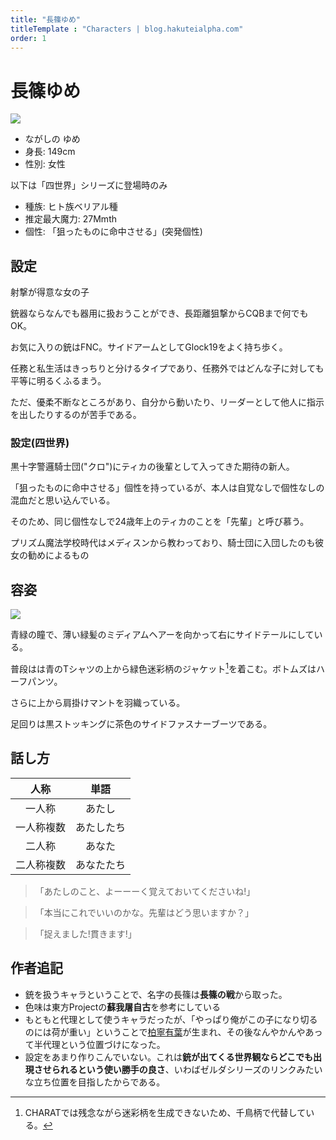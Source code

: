 ```yaml
---
title: "長篠ゆめ"
titleTemplate : "Characters | blog.hakuteialpha.com"
order: 1
---
```


# 長篠ゆめ

<div class="pt-4 flex gap-2 flex-col sm:flex-row items-start introduce">
<img src="https://dir.hakuteialpha.com/g/chara/hd/yume.png" class="rounded-md bg-white dark:bg-neutral-700 sm:max-w-64">
<div class="">

- ながしの ゆめ
- 身長: 149cm
- 性別: 女性

以下は「四世界」シリーズに登場時のみ
- 種族: ヒト族ベリアル種
- 推定最大魔力: 27Mmth
- 個性: 「狙ったものに命中させる」(突発個性)

</div></div>

## 設定

射撃が得意な女の子

銃器ならなんでも器用に扱おうことができ、長距離狙撃からCQBまで何でもOK。

お気に入りの銃はFNC。サイドアームとしてGlock19をよく持ち歩く。

任務と私生活はきっちりと分けるタイプであり、任務外ではどんな子に対しても平等に明るくふるまう。

ただ、優柔不断なところがあり、自分から動いたり、リーダーとして他人に指示を出したりするのが苦手である。

### 設定(四世界)

黒十字警邏騎士団("クロ")にティカの後輩として入ってきた期待の新人。

「狙ったものに命中させる」個性を持っているが、本人は自覚なしで個性なしの混血だと思い込んでいる。

そのため、同じ個性なしで24歳年上のティカのことを「先輩」と呼び慕う。

プリズム魔法学校時代はメディスンから教わっており、騎士団に入団したのも彼女の勧めによるもの

## 容姿

<div class="pt-4 flex gap-2 flex-col-reverse sm:flex-row items-start introduce">
<img src="https://dir.hakuteialpha.com/g/chara/charat/org_20230805_123951.png" class="rounded-xl bg-white dark:bg-neutral-700 sm:max-w-64">
<div>

青緑の瞳で、薄い緑髪のミディアムヘアーを向かって右にサイドテールにしている。

普段はは青のTシャツの上から緑色迷彩柄のジャケット[^1]を着こむ。ボトムズはハーフパンツ。

さらに上から肩掛けマントを羽織っている。

足回りは黒ストッキングに茶色のサイドファスナーブーツである。

[^1]: CHARATでは残念ながら迷彩柄を生成できないため、千鳥柄で代替している。
  
</div></div>

## 話し方

| 人称 | 単語 |
| :-: | :-: |
| 一人称 | あたし |
| 一人称複数 | あたしたち |
| 二人称 | あなた |
| 二人称複数 | あなたたち|

> 「あたしのこと、よーーーく覚えておいてくださいね!」

> 「本当にこれでいいのかな。先輩はどう思いますか？」

> 「捉えました!貫きます!」


## 作者追記

- 銃を扱うキャラということで、名字の長篠は**長篠の戦**から取った。
- 色味は東方Projectの**蘇我屠自古**を参考にしている
- もともと代理として使うキャラだったが、「やっぱり俺がこの子になり切るのには荷が重い」ということで[柏寧有葉](alpha)が生まれ、その後なんやかんやあって半代理という位置づけになった。
- 設定をあまり作りこんでいない。これは**銃が出てくる世界観ならどこでも出現させられるという使い勝手の良さ**、いわばゼルダシリーズのリンクみたいな立ち位置を目指したからである。
